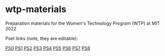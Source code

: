 # wtp-materials
Preparation materials for the Women's Technology Program (WTP) at MIT 2022


Pset links (note, they are editable):

[PS0](https://www.overleaf.com/8185781516wsdcqqrdrbbg)
[PS1](https://www.overleaf.com/9776665433ffqxwkjbjchc)
[PS2](https://www.overleaf.com/8243652455nvwjgzgzzjpc)
[PS3](https://www.overleaf.com/5135749396smdmxshxypqh)
[PS4](https://www.overleaf.com/7317232462hmysvbfvznqy)
[PS5](https://www.overleaf.com/5537833797vwjnbzfbqmqb)
[PS6](https://www.overleaf.com/5848432564tktjnmsbwcwj)
[PS7](https://www.overleaf.com/4281695727kghpdfkxgywg)
[PS8](https://www.overleaf.com/7393229491sjfpvnzczszf)
